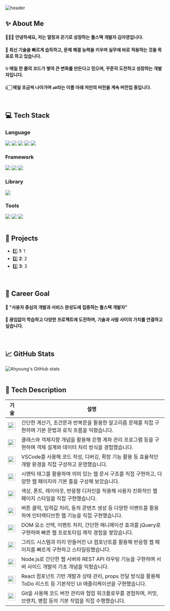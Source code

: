 <!--Header-->
![header](https://capsule-render.vercel.app/api?type=waving&color=2d1396&height=300&section=header&text=%E2%9C%A6%20Ahyoung%27s%20Code%20%E2%9C%A6&fontColor=ffffff&fontSize=44&animation=fadeIn)

</div>

<div>
  <!--Body-->
  
  ## ✨ About Me  
  #### 💁🏻‍♀️ 안녕하세요, 저는 **열정과 끈기**로 성장하는 풀스택 개발자 김아영입니다.<br/>
  #### 🚀 최신 기술을 빠르게 습득하고, 문제 해결 능력을 키우며 실무에 바로 적용하는 것을 목표로 하고 있습니다.<br/>
  #### 💡 매일 한 줄의 코드가 쌓여 큰 변화를 만든다고 믿으며, 꾸준히 도전하고 성장하는 개발자입니다.<br/>
  #### 👆🏻 매일 조금씩 나아가며 `a0`라는 이름 아래 저만의 버전을 계속 버전업 중입니다.
  <br/>

  ## 💻 Tech Stack  

  ### Language  
  <img src="https://img.shields.io/badge/Python-3776AB?style=flat-square&logo=Python&logoColor=white"/>
  <img src="https://img.shields.io/badge/JavaScript-F7DF1E?style=flat-square&logo=JavaScript&logoColor=white"/>
  <img src="https://img.shields.io/badge/Java-007396?style=flat-square&logo=Java&logoColor=white"/>
  <img src="https://img.shields.io/badge/HTML5-E34F26?style=flat-square&logo=HTML5&logoColor=white"/>
  <img src="https://img.shields.io/badge/CSS3-1572B6?style=flat-square&logo=CSS3&logoColor=white"/>
  <br/>

  ### Framework  
  <img src="https://img.shields.io/badge/React-61DAFB?style=flat-square&logo=React&logoColor=white"/>
  <img src="https://img.shields.io/badge/Bootstrap-7952B3?style=flat-square&logo=Bootstrap&logoColor=white"/>
  <img src="https://img.shields.io/badge/Node.js-339933?style=flat-square&logo=Node.js&logoColor=white"/>
  <br/>

  ### Library  
  <img src="https://img.shields.io/badge/jQuery-0769AD?style=flat-square&logo=jQuery&logoColor=white"/>
  <br/>

  ### Tools  
  <img src="https://img.shields.io/badge/Git-F05032?style=flat-square&logo=Git&logoColor=white"/>
  <img src="https://img.shields.io/badge/GitHub-181717?style=flat-square&logo=GitHub&logoColor=white"/>
  <img src="https://img.shields.io/badge/VSCode-007ACC?style=flat-square&logo=Visual%20Studio%20Code&logoColor=white"/>
  <br/><br/>

  ## 📂 Projects  
  - 1️⃣ **1**: 1
  - 2️⃣ **2**: 2
  - 3️⃣ **3**: 3
<br/>

  ## 🌟 Career Goal  
  #### :mag_right: **"사용자 중심의 개발과 서비스 완성도에 집중하는 풀스택 개발자"**  
  #### :seedling: 끊임없이 학습하고 다양한 프로젝트에 도전하며, 기술과 사람 사이의 가치를 연결하고 싶습니다.
  <br/>

  ## 📈 GitHub Stats  
  ![Ahyoung's GitHub stats](https://github-readme-stats.vercel.app/api?username=ay0ung&show_icons=true&theme=tokyonight)
  <br/><br/>


  ## 🧾 Tech Description  

  | 기술 | 설명 |
  |---|---|
  | <img src="https://img.shields.io/badge/Python-3776AB?style=flat-square&logo=Python&logoColor=white" height="24" /> | 간단한 계산기, 조건문과 반복문을 활용한 알고리즘 문제를 직접 구현하며 기본 문법과 로직 흐름을 익혔습니다. |
  | <img src="https://img.shields.io/badge/Java-007396?style=flat-square&logo=Java&logoColor=white" height="24" /> | 클래스와 객체지향 개념을 활용해 은행 계좌 관리 프로그램 등을 구현하며 객체 설계와 데이터 처리 방식을 경험했습니다. |
  | <img src="https://img.shields.io/badge/Visual_Studio_Code-007ACC?style=flat-square&logo=Visual-Studio-Code&logoColor=white" height="24" /> | VSCode를 사용해 코드 작성, 디버깅, 확장 기능 활용 등 효율적인 개발 환경을 직접 구성하고 운영했습니다. |
  | <img src="https://img.shields.io/badge/HTML5-E34F26?style=flat-square&logo=HTML5&logoColor=white" height="24" /> | 시맨틱 태그를 활용하여 의미 있는 웹 문서 구조를 직접 구현하고, 다양한 웹 페이지의 기본 틀을 구성해 보았습니다. |
  | <img src="https://img.shields.io/badge/CSS3-1572B6?style=flat-square&logo=CSS3&logoColor=white" height="24" /> | 색상, 폰트, 레이아웃, 반응형 디자인을 적용해 사용자 친화적인 웹 페이지 스타일을 직접 구현했습니다. |
  | <img src="https://img.shields.io/badge/JavaScript-F7DF1E?style=flat-square&logo=JavaScript&logoColor=white" height="24" /> | 버튼 클릭, 입력값 처리, 동적 콘텐츠 생성 등 다양한 이벤트를 활용하여 인터랙티브한 웹 기능을 직접 구현했습니다. |
  | <img src="https://img.shields.io/badge/jQuery-0769AD?style=flat-square&logo=jQuery&logoColor=white" height="24" /> | DOM 요소 선택, 이벤트 처리, 간단한 애니메이션 효과를 jQuery로 구현하며 빠른 웹 프로토타입 제작 경험을 쌓았습니다. |
  | <img src="https://img.shields.io/badge/Bootstrap-7952B3?style=flat-square&logo=Bootstrap&logoColor=white" height="24" /> | 그리드 시스템과 미리 만들어진 UI 컴포넌트를 활용해 반응형 웹 페이지를 빠르게 구현하고 스타일링했습니다. |
  | <img src="https://img.shields.io/badge/Node.js-339933?style=flat-square&logo=Node.js&logoColor=white" height="24" /> | Node.js로 간단한 웹 서버와 REST API 라우팅 기능을 구현하며 서버 사이드 개발의 기초 개념을 익혔습니다. |
  | <img src="https://img.shields.io/badge/React-61DAFB?style=flat-square&logo=React&logoColor=white" height="24" /> | React 컴포넌트 기반 개발과 상태 관리, props 전달 방식을 활용해 ToDo 리스트 등 기본적인 UI 애플리케이션을 구현했습니다. |
  | <img src="https://img.shields.io/badge/Git-F05032?style=flat-square&logo=Git&logoColor=white" height="24" /> | Git을 사용해 코드 버전 관리와 협업 워크플로우를 경험하며, 커밋, 브랜치, 병합 등의 기본 작업을 직접 수행했습니다. |




  <br/><br/>
</div>
